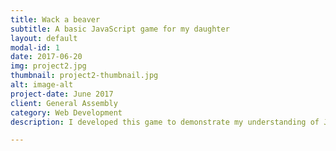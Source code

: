 ```yaml
---
title: Wack a beaver
subtitle: A basic JavaScript game for my daughter
layout: default
modal-id: 1
date: 2017-06-20
img: project2.jpg
thumbnail: project2-thumbnail.jpg
alt: image-alt
project-date: June 2017
client: General Assembly
category: Web Development
description: I developed this game to demonstrate my understanding of JavaScript, and to allow my daughter to play.

---
```

